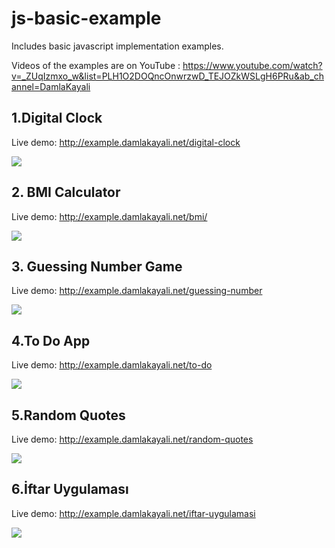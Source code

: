 # js-basic-example


Includes basic javascript implementation examples.

Videos of the examples are on YouTube : https://www.youtube.com/watch?v=_ZUqIzmxo_w&list=PLH1O2DOQncOnwrzwD_TEJOZkWSLgH6PRu&ab_channel=DamlaKayali

## 1.Digital Clock
Live demo: http://example.damlakayali.net/digital-clock

![](https://github.com/damlakayali/js-basic-example/blob/main/images/digital-clock.gif?raw=true)

## 2. BMI Calculator
Live demo: http://example.damlakayali.net/bmi/

![](https://github.com/damlakayali/js-basic-example/blob/main/images/bmi.gif?raw=true)


## 3. Guessing Number Game

Live demo: http://example.damlakayali.net/guessing-number

![](https://github.com/damlakayali/js-basic-example/blob/main/images/guessing-number.png?raw=true)

## 4.To Do App

Live demo: http://example.damlakayali.net/to-do

![](https://github.com/damlakayali/js-basic-example/blob/main/images/to-do-app.png?raw=true)

## 5.Random Quotes

Live demo: http://example.damlakayali.net/random-quotes

![](https://github.com/damlakayali/js-basic-example/blob/main/images/random-quotes.png?raw=true)

## 6.İftar Uygulaması

Live demo: http://example.damlakayali.net/iftar-uygulamasi

![](https://github.com/damlakayali/js-basic-example/blob/main/images/iftar-uygulamasi.png?raw=true)
